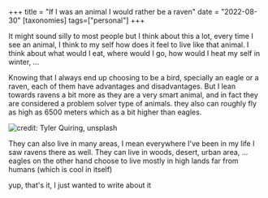 +++
title = "If I was an animal I would rather be a raven"
date = "2022-08-30"
[taxonomies]
tags=["personal"]
+++

It might sound silly to most people but I think about this a lot, every time I see an animal, I think to my self how does it feel to live like that animal. I think about what would I eat, where would I go, how would I heat my self in winter, ...

Knowing that I always end up choosing to be a bird, specially an eagle or a raven, each of them have advantages and disadvantages. But I lean towards ravens a bit more as they are a very smart animal, and in fact they are considered a problem solver type of animals. they also can roughly fly as high as 6500 meters which as a bit higher than eagles.

![credit: Tyler Quiring, unsplash](https://source.unsplash.com/T5Ye7puWZxo)

They can also live in many areas, I mean everywhere I've been in my life I saw ravens there as well. They can live in woods, desert, urban area, ... eagles on the other hand choose to live mostly in high lands far from humans (which is cool in itself) 

yup, that's it, I just wanted to write about it



